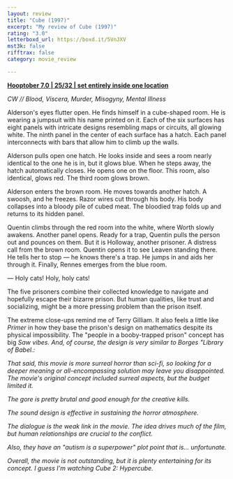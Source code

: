 ```yaml
---
layout: review
title: "Cube (1997)"
excerpt: "My review of Cube (1997)"
rating: "3.0"
letterboxd_url: https://boxd.it/5VnJXV
mst3k: false
rifftrax: false
category: movie_review

---
```


<b><a href="">Hooptober 7.0 | 25/32 | set entirely inside one location</a></b>

<i>CW // Blood, Viscera, Murder, Misogyny, Mental Illness</i>

Alderson's eyes flutter open. He finds himself in a cube-shaped room. He is wearing a jumpsuit with his name printed on it. Each of the six surfaces has eight panels with intricate designs resembling maps or circuits, all glowing white. The ninth panel in the center of each surface has a hatch. Each panel interconnects with bars that allow him to climb up the walls.

Alderson pulls open one hatch. He looks inside and sees a room nearly identical to the one he is in, but it glows blue. When he steps away, the hatch automatically closes. He opens one on the floor. This room, also identical, glows red. The third room glows brown.

Alderson enters the brown room. He moves towards another hatch. A swoosh, and he freezes. Razor wires cut through his body. His body collapses into a bloody pile of cubed meat. The bloodied trap folds up and returns to its hidden panel.

Quentin climbs through the red room into the white, where Worth slowly awakens. Another panel opens. Ready for a trap, Quentin pulls the person out and pounces on them. But it is Holloway, another prisoner. A distress call from the brown room. Quentin opens it to see Leaven standing there. He tells her to stop — he knows there's a trap. He jumps in and aids her through it. Finally, Rennes emerges from the blue room.

— Holy cats! Holy, holy cats!

The five prisoners combine their collected knowledge to navigate and hopefully escape their bizarre prison. But human qualities, like trust and socializing, might be a more pressing problem than the prison itself.

The extreme close-ups remind me of Terry Gilliam. It also feels a little like <i>Primer</i> in how they base the prison's design on mathematics despite its physical impossibility. The "people in a booby-trapped prison" concept has big <i>Saw vibes. And, of course, the design is very similar to Borges "Library of Babel.:

That said, this movie is more surreal horror than sci-fi, so looking for a deeper meaning or all-encompassing solution may leave you disappointed. The movie's original concept included surreal aspects, but the budget limited it.

The gore is pretty brutal and good enough for the creative kills.

The sound design is effective in sustaining the horror atmosphere.

The dialogue is the weak link in the movie. The idea drives much of the film, but human relationships are crucial to the conflict.

Also, they have an "autism is a superpower" plot point that is… unfortunate.

Overall, the movie is not outstanding, but it is plenty entertaining for its concept. I guess I'm watching <i>Cube 2: Hypercube</i>.